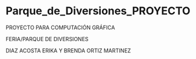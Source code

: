 # Parque_de_Diversiones_PROYECTO
PROYECTO PARA COMPUTACIÓN GRÁFICA

FERIA/PARQUE DE DIVERSIONES

  DIAZ ACOSTA ERIKA
      Y
  BRENDA ORTIZ MARTINEZ
